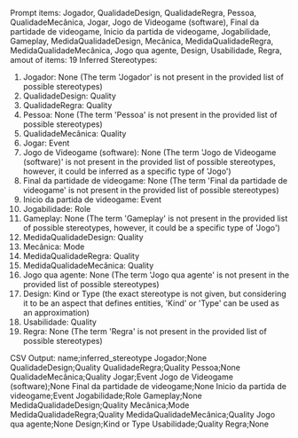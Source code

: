 Prompt items: 
Jogador, QualidadeDesign, QualidadeRegra, Pessoa, QualidadeMecânica, Jogar, Jogo de Videogame (software), Final da partidade de videogame, Inicio da partida de videogame, Jogabilidade, Gameplay, MedidaQualidadeDesign, Mecânica, MedidaQualidadeRegra, MedidaQualidadeMecânica, Jogo qua agente, Design, Usabilidade, Regra, 
amout of items: 19
 Inferred Stereotypes:
1. Jogador: None (The term 'Jogador' is not present in the provided list of possible stereotypes)
2. QualidadeDesign: Quality
3. QualidadeRegra: Quality
4. Pessoa: None (The term 'Pessoa' is not present in the provided list of possible stereotypes)
5. QualidadeMecânica: Quality
6. Jogar: Event
7. Jogo de Videogame (software): None (The term 'Jogo de Videogame (software)' is not present in the provided list of possible stereotypes, however, it could be inferred as a specific type of 'Jogo')
8. Final da partidade de videogame: None (The term 'Final da partidade de videogame' is not present in the provided list of possible stereotypes)
9. Inicio da partida de videogame: Event
10. Jogabilidade: Role
11. Gameplay: None (The term 'Gameplay' is not present in the provided list of possible stereotypes, however, it could be a specific type of 'Jogo')
12. MedidaQualidadeDesign: Quality
13. Mecânica: Mode
14. MedidaQualidadeRegra: Quality
15. MedidaQualidadeMecânica: Quality
16. Jogo qua agente: None (The term 'Jogo qua agente' is not present in the provided list of possible stereotypes)
17. Design: Kind or Type (the exact stereotype is not given, but considering it to be an aspect that defines entities, 'Kind' or 'Type' can be used as an approximation)
18. Usabilidade: Quality
19. Regra: None (The term 'Regra' is not present in the provided list of possible stereotypes)

CSV Output:
name;inferred_stereotype
Jogador;None
QualidadeDesign;Quality
QualidadeRegra;Quality
Pessoa;None
QualidadeMecânica;Quality
Jogar;Event
Jogo de Videogame (software);None
Final da partidade de videogame;None
Inicio da partida de videogame;Event
Jogabilidade;Role
Gameplay;None
MedidaQualidadeDesign;Quality
Mecânica;Mode
MedidaQualidadeRegra;Quality
MedidaQualidadeMecânica;Quality
Jogo qua agente;None
Design;Kind or Type
Usabilidade;Quality
Regra;None
